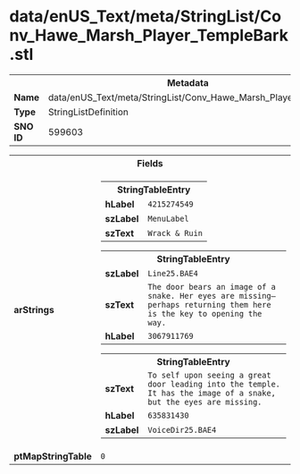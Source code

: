 <h1>data/enUS_Text/meta/StringList/Conv_Hawe_Marsh_Player_TempleBark.stl</h1><table><tr><th colspan="100%">Metadata</th></tr><tr><td><b>Name</b></td><td>data/enUS_Text/meta/StringList/Conv_Hawe_Marsh_Player_TempleBark.stl</td></tr><tr><td><b>Type</b></td><td>StringListDefinition</td></tr><tr><td><b>SNO ID</b></td><td>599603</td></tr></table>

<table><tr><th colspan="100%">Fields</th></tr><tr><td><b>arStrings</b></td><td><table><tr><th colspan="100%">StringTableEntry</th></tr><tr><td><b>hLabel</b></td><td><code>4215274549</code></td></tr><tr><td><b>szLabel</b></td><td><code>MenuLabel</code></td></tr><tr><td><b>szText</b></td><td><code>Wrack & Ruin</code></td></tr></table>


<table><tr><th colspan="100%">StringTableEntry</th></tr><tr><td><b>szLabel</b></td><td><code>Line25.BAE4</code></td></tr><tr><td><b>szText</b></td><td><code>The door bears an image of a snake. Her eyes are missing—perhaps returning them here is the key to opening the way.</code></td></tr><tr><td><b>hLabel</b></td><td><code>3067911769</code></td></tr></table>


<table><tr><th colspan="100%">StringTableEntry</th></tr><tr><td><b>szText</b></td><td><code>To self upon seeing a great door leading into the temple. It has the image of a snake, but the eyes are missing.</code></td></tr><tr><td><b>hLabel</b></td><td><code>635831430</code></td></tr><tr><td><b>szLabel</b></td><td><code>VoiceDir25.BAE4</code></td></tr></table>


</td></tr><tr><td><b>ptMapStringTable</b></td><td><code>0</code></td></tr></table>

